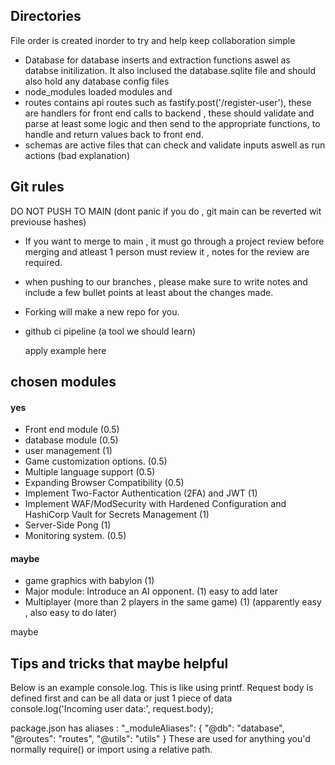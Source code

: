 ## Directories 
File order is created inorder to try and help keep collaboration simple 
- Database for database inserts and extraction functions aswel as databse initilization.
It also inclused the database.sqlite file and should also hold any database config files
- node_modules loaded modules and 
- routes contains api routes such as fastify.post('/register-user'), these are handlers for front end calls to backend , these should validate and parse at least some logic and then send to the appropriate functions, to handle and return values back to front end.
- schemas are active files that can check and validate inputs aswell as run actions (bad explanation)

## Git rules
DO NOT PUSH TO MAIN (dont panic if you do , git main can be reverted wit previouse hashes)
- If you want to merge to main , it must go through a project review before merging and atleast 1 person must review it , notes for the review are required.
- when pushing to our branches , please make sure to write notes and include a few bullet points at least about the changes made.
- Forking will make a new repo for you.
- github ci pipeline (a tool we should learn)
    
    apply example here 
  


## chosen modules 

#### yes

- Front end module (0.5) 
- database module (0.5)
- user management (1)
- Game customization options. (0.5)
- Multiple language support (0.5)
- Expanding Browser Compatibility (0.5)
- Implement Two-Factor Authentication (2FA) and JWT (1)
- Implement WAF/ModSecurity with Hardened Configuration and HashiCorp Vault for Secrets Management (1)
- Server-Side Pong (1)
- Monitoring system. (0.5)


#### maybe
- game graphics with babylon (1) 
- Major module: Introduce an AI opponent. (1) easy to add later
- Multiplayer (more than 2 players in the same game) (1) (apparently easy , also easy to do later)



maybe
## Tips and tricks that maybe helpful

Below is an example console.log. This is like using printf. Request body is defined first and can be all data or just 1 piece of data
console.log('Incoming user data:', request.body);

package.json has aliases :
"_moduleAliases": {
  "@db": "database",
  "@routes": "routes",
  "@utils": "utils"
  }
These are used for anything you'd normally require() or import using a relative path.

